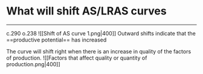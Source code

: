 # What will shift AS/LRAS curves
---
c.290 o.238
![[Shift of AS curve 1.png|400]]
Outward shifts indicate that the ==productive potential== has increased

The curve will shift right when there is an increase in quality of the factors of production.
![[Factors that affect quality or quantity of production.png|400]]

